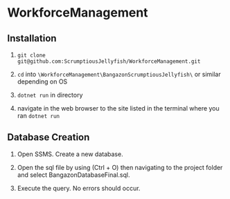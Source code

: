 # WorkforceManagement

## Installation

1. ```git clone git@github.com:ScrumptiousJellyfish/WorkforceManagement.git```

2. ```cd``` into ```\WorkforceManagement\BangazonScrumptiousJellyfish\``` or similar depending on OS

3. ```dotnet run``` in directory

4. navigate in the web browser to the site listed in the terminal where you ran ```dotnet run```

## Database Creation

1. Open SSMS. Create a new database.

2. Open the sql file by using (Ctrl + O) then navigating to the project folder and select BangazonDatabaseFinal.sql.

3. Execute the query. No errors should occur.
